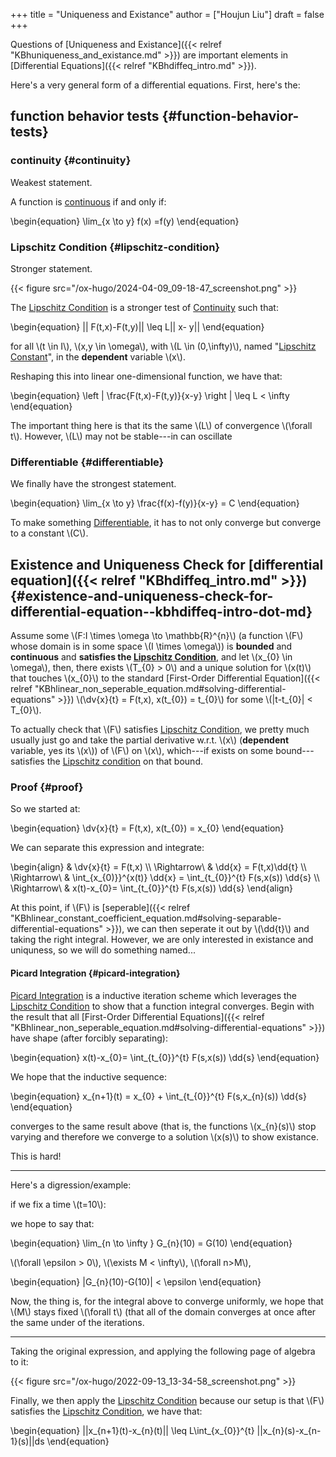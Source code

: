 +++
title = "Uniqueness and Existance"
author = ["Houjun Liu"]
draft = false
+++

Questions of [Uniqueness and Existance]({{< relref "KBhuniqueness_and_existance.md" >}}) are important elements in [Differential Equations]({{< relref "KBhdiffeq_intro.md" >}}).

Here's a very general form of a differential equations. First, here's the:


## function behavior tests {#function-behavior-tests}


### continuity {#continuity}

Weakest statement.

A function is [continuous](#continuity) if and only if:

\begin{equation}
\lim\_{x \to y} f(x) =f(y)
\end{equation}


### Lipschitz Condition {#lipschitz-condition}

Stronger statement.

{{< figure src="/ox-hugo/2024-04-09_09-18-47_screenshot.png" >}}

The [Lipschitz Condition](#lipschitz-condition) is a stronger test of [Continuity](#continuity) such that:

\begin{equation}
|| F(t,x)-F(t,y)||  \leq L|| x- y||
\end{equation}

for all \\(t \in I\\), \\(x,y \in \omega\\), with \\(L \in  (0,\infty)\\), named "[Lipschitz Constant](#lipschitz-condition)", in the **dependent** variable \\(x\\).

Reshaping this into linear one-dimensional function, we have that:

\begin{equation}
\left | \frac{F(t,x)-F(t,y)}{x-y} \right | \leq L < \infty
\end{equation}

The important thing  here is that its the same \\(L\\) of convergence \\(\forall t\\).  However, \\(L\\) may not be stable---in can oscillate


### Differentiable {#differentiable}

We finally have the strongest statement.

\begin{equation}
\lim\_{x \to y} \frac{f(x)-f(y)}{x-y} = C
\end{equation}

To make something [Differentiable](#differentiable), it has to not only converge but converge to a constant \\(C\\).


## Existence and Uniqueness Check for [differential equation]({{< relref "KBhdiffeq_intro.md" >}}) {#existence-and-uniqueness-check-for-differential-equation--kbhdiffeq-intro-dot-md}

Assume some \\(F:I \times \omega  \to \mathbb{R}^{n}\\) (a function \\(F\\) whose domain is in some space \\(I \times \omega\\)) is **bounded** and **continuous** and **satisfies the [Lipschitz Condition](#lipschitz-condition)**, and let \\(x\_{0} \in  \omega\\), then, there exists \\(T\_{0} > 0\\) and a unique solution for \\(x(t)\\) that touches \\(x\_{0}\\) to the standard [First-Order Differential Equation]({{< relref "KBhlinear_non_seperable_equation.md#solving-differential-equations" >}}) \\(\dv{x}{t} = F(t,x), x(t\_{0}) = t\_{0}\\) for some \\(|t-t\_{0}| < T\_{0}\\).

To actually check that \\(F\\) satisfies [Lipschitz Condition](#lipschitz-condition), we pretty much usually just go and take the partial derivative w.r.t. \\(x\\) (****dependent**** variable, yes its \\(x\\)) of \\(F\\) on \\(x\\), which---if exists on some bound---satisfies the [Lipschitz condition](#lipschitz-condition) on that bound.


### Proof {#proof}

So we started at:

\begin{equation}
\dv{x}{t} = F(t,x), x(t\_{0}) = x\_{0}
\end{equation}

We can separate this expression and integrate:

\begin{align}
& \dv{x}{t} = F(t,x) \\\\
\Rightarrow\ & \dd{x} = F(t,x)\dd{t} \\\\
\Rightarrow\ & \int\_{x\_{0)}}^{x(t)} \dd{x} = \int\_{t\_{0}}^{t} F(s,x(s)) \dd{s} \\\\
\Rightarrow\ & x(t)-x\_{0}= \int\_{t\_{0}}^{t} F(s,x(s)) \dd{s}
\end{align}

At this point, if \\(F\\) is [seperable]({{< relref "KBhlinear_constant_coefficient_equation.md#solving-separable-differential-equations" >}}), we can then seperate it out by \\(\dd{t}\\) and taking the right integral. However, we are only interested in existance and uniquness, so we will do something named...


#### Picard Integration {#picard-integration}

[Picard Integration](#picard-integration) is a inductive iteration scheme which leverages the [Lipschitz Condition](#lipschitz-condition) to show that a function integral converges. Begin with the result that all [First-Order Differential Equations]({{< relref "KBhlinear_non_seperable_equation.md#solving-differential-equations" >}}) have shape (after forcibly separating):

\begin{equation}
x(t)-x\_{0}= \int\_{t\_{0}}^{t} F(s,x(s)) \dd{s}
\end{equation}

We hope that the inductive sequence:

\begin{equation}
x\_{n+1}(t) = x\_{0} + \int\_{t\_{0}}^{t} F(s,x\_{n}(s)) \dd{s}
\end{equation}

converges to the same result above (that is, the functions \\(x\_{n}(s)\\) stop varying and therefore we converge to a solution \\(x(s)\\) to show existance.

This is hard!

---

Here's a digression/example:

if we fix a time \\(t=10\\):

we hope to say that:

\begin{equation}
\lim\_{n \to \infty } G\_{n}(10) = G(10)
\end{equation}

\\(\forall \epsilon > 0\\), \\(\exists M < \infty\\), \\(\forall n>M\\),

\begin{equation}
|G\_{n}(10)-G(10)| < \epsilon
\end{equation}

Now, the thing is, for the integral above to converge uniformly, we hope that \\(M\\) stays fixed \\(\forall t\\) (that all of the domain converges at once after the same under of the iterations.

---

Taking the original expression, and applying the following page of algebra to it:

{{< figure src="/ox-hugo/2022-09-13_13-34-58_screenshot.png" >}}

Finally, we then apply the [Lipschitz Condition](#lipschitz-condition) because our setup is that \\(F\\) satisfies the [Lipschitz Condition](#lipschitz-condition), we have that:

\begin{equation}
||x\_{n+1}(t)-x\_{n}(t)|| \leq L\int\_{x\_{0}}^{t} ||x\_{n}(s)-x\_{n-1}(s)||ds
\end{equation}
